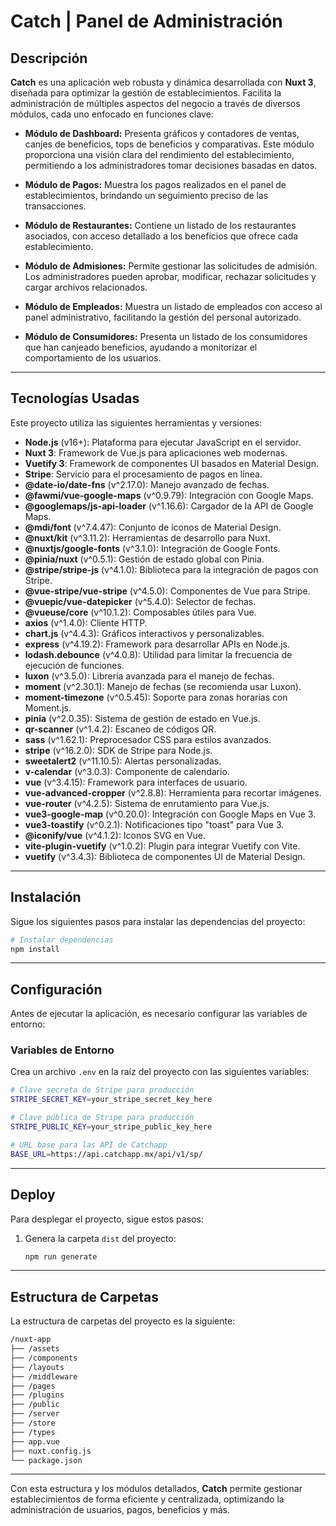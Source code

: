 
# Catch | Panel de Administración

## Descripción

**Catch** es una aplicación web robusta y dinámica desarrollada con **Nuxt 3**, diseñada para optimizar la gestión de establecimientos. Facilita la administración de múltiples aspectos del negocio a través de diversos módulos, cada uno enfocado en funciones clave:

- **Módulo de Dashboard:** 
    Presenta gráficos y contadores de ventas, canjes de beneficios, tops de beneficios y comparativas. Este módulo proporciona una visión clara del rendimiento del establecimiento, permitiendo a los administradores tomar decisiones basadas en datos.

- **Módulo de Pagos:** 
    Muestra los pagos realizados en el panel de establecimientos, brindando un seguimiento preciso de las transacciones.

- **Módulo de Restaurantes:** 
    Contiene un listado de los restaurantes asociados, con acceso detallado a los beneficios que ofrece cada establecimiento.

- **Módulo de Admisiones:** 
    Permite gestionar las solicitudes de admisión. Los administradores pueden aprobar, modificar, rechazar solicitudes y cargar archivos relacionados.

- **Módulo de Empleados:** 
    Muestra un listado de empleados con acceso al panel administrativo, facilitando la gestión del personal autorizado.

- **Módulo de Consumidores:** 
    Presenta un listado de los consumidores que han canjeado beneficios, ayudando a monitorizar el comportamiento de los usuarios.

---

## Tecnologías Usadas

Este proyecto utiliza las siguientes herramientas y versiones:

- **Node.js** (v16+): Plataforma para ejecutar JavaScript en el servidor.
- **Nuxt 3**: Framework de Vue.js para aplicaciones web modernas.
- **Vuetify 3**: Framework de componentes UI basados en Material Design.
- **Stripe**: Servicio para el procesamiento de pagos en línea.
- **@date-io/date-fns** (v^2.17.0): Manejo avanzado de fechas.
- **@fawmi/vue-google-maps** (v^0.9.79): Integración con Google Maps.
- **@googlemaps/js-api-loader** (v^1.16.6): Cargador de la API de Google Maps.
- **@mdi/font** (v^7.4.47): Conjunto de iconos de Material Design.
- **@nuxt/kit** (v^3.11.2): Herramientas de desarrollo para Nuxt.
- **@nuxtjs/google-fonts** (v^3.1.0): Integración de Google Fonts.
- **@pinia/nuxt** (v^0.5.1): Gestión de estado global con Pinia.
- **@stripe/stripe-js** (v^4.1.0): Biblioteca para la integración de pagos con Stripe.
- **@vue-stripe/vue-stripe** (v^4.5.0): Componentes de Vue para Stripe.
- **@vuepic/vue-datepicker** (v^5.4.0): Selector de fechas.
- **@vueuse/core** (v^10.1.2): Composables útiles para Vue.
- **axios** (v^1.4.0): Cliente HTTP.
- **chart.js** (v^4.4.3): Gráficos interactivos y personalizables.
- **express** (v^4.19.2): Framework para desarrollar APIs en Node.js.
- **lodash.debounce** (v^4.0.8): Utilidad para limitar la frecuencia de ejecución de funciones.
- **luxon** (v^3.5.0): Librería avanzada para el manejo de fechas.
- **moment** (v^2.30.1): Manejo de fechas (se recomienda usar Luxon).
- **moment-timezone** (v^0.5.45): Soporte para zonas horarias con Moment.js.
- **pinia** (v^2.0.35): Sistema de gestión de estado en Vue.js.
- **qr-scanner** (v^1.4.2): Escaneo de códigos QR.
- **sass** (v^1.62.1): Preprocesador CSS para estilos avanzados.
- **stripe** (v^16.2.0): SDK de Stripe para Node.js.
- **sweetalert2** (v^11.10.5): Alertas personalizadas.
- **v-calendar** (v^3.0.3): Componente de calendario.
- **vue** (v^3.4.15): Framework para interfaces de usuario.
- **vue-advanced-cropper** (v^2.8.8): Herramienta para recortar imágenes.
- **vue-router** (v^4.2.5): Sistema de enrutamiento para Vue.js.
- **vue3-google-map** (v^0.20.0): Integración con Google Maps en Vue 3.
- **vue3-toastify** (v^0.2.1): Notificaciones tipo "toast" para Vue 3.
- **@iconify/vue** (v^4.1.2): Iconos SVG en Vue.
- **vite-plugin-vuetify** (v^1.0.2): Plugin para integrar Vuetify con Vite.
- **vuetify** (v^3.4.3): Biblioteca de componentes UI de Material Design.

---

## Instalación

Sigue los siguientes pasos para instalar las dependencias del proyecto:

```bash
# Instalar dependencias
npm install
```

---

## Configuración

Antes de ejecutar la aplicación, es necesario configurar las variables de entorno:

### Variables de Entorno

Crea un archivo `.env` en la raíz del proyecto con las siguientes variables:

```bash
# Clave secreta de Stripe para producción
STRIPE_SECRET_KEY=your_stripe_secret_key_here

# Clave pública de Stripe para producción
STRIPE_PUBLIC_KEY=your_stripe_public_key_here

# URL base para las API de Catchapp
BASE_URL=https://api.catchapp.mx/api/v1/sp/
```

---

## Deploy

Para desplegar el proyecto, sigue estos pasos:

1. Genera la carpeta `dist` del proyecto:
   ```bash
   npm run generate
   ```

---

## Estructura de Carpetas

La estructura de carpetas del proyecto es la siguiente:

```bash
/nuxt-app
├── /assets
├── /components
├── /layouts
├── /middleware
├── /pages
├── /plugins
├── /public
├── /server
├── /store
├── /types
├── app.vue
├── nuxt.config.js
└── package.json
```

---

Con esta estructura y los módulos detallados, **Catch** permite gestionar establecimientos de forma eficiente y centralizada, optimizando la administración de usuarios, pagos, beneficios y más.
